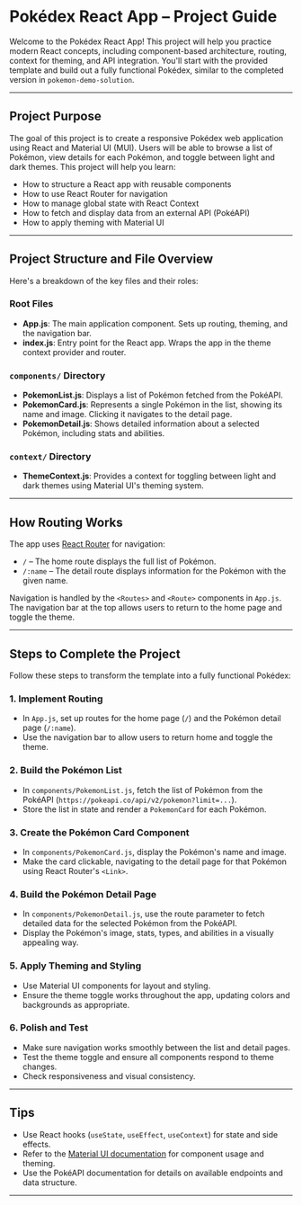 # Pokédex React App – Project Guide

Welcome to the Pokédex React App! This project will help you practice modern React concepts, including component-based architecture, routing, context for theming, and API integration. You'll start with the provided template and build out a fully functional Pokédex, similar to the completed version in `pokemon-demo-solution`.

---

## Project Purpose

The goal of this project is to create a responsive Pokédex web application using React and Material UI (MUI). Users will be able to browse a list of Pokémon, view details for each Pokémon, and toggle between light and dark themes. This project will help you learn:

- How to structure a React app with reusable components
- How to use React Router for navigation
- How to manage global state with React Context
- How to fetch and display data from an external API (PokéAPI)
- How to apply theming with Material UI

---

## Project Structure and File Overview

Here's a breakdown of the key files and their roles:

### Root Files

- **App.js**: The main application component. Sets up routing, theming, and the navigation bar.
- **index.js**: Entry point for the React app. Wraps the app in the theme context provider and router.

### `components/` Directory

- **PokemonList.js**: Displays a list of Pokémon fetched from the PokéAPI.
- **PokemonCard.js**: Represents a single Pokémon in the list, showing its name and image. Clicking it navigates to the detail page.
- **PokemonDetail.js**: Shows detailed information about a selected Pokémon, including stats and abilities.

### `context/` Directory

- **ThemeContext.js**: Provides a context for toggling between light and dark themes using Material UI's theming system.

---

## How Routing Works

The app uses [React Router](https://reactrouter.com/) for navigation:

- `/` – The home route displays the full list of Pokémon.
- `/:name` – The detail route displays information for the Pokémon with the given name.

Navigation is handled by the `<Routes>` and `<Route>` components in `App.js`. The navigation bar at the top allows users to return to the home page and toggle the theme.

---

## Steps to Complete the Project

Follow these steps to transform the template into a fully functional Pokédex:

### 1. **Implement Routing**

- In `App.js`, set up routes for the home page (`/`) and the Pokémon detail page (`/:name`).
- Use the navigation bar to allow users to return home and toggle the theme.

### 2. **Build the Pokémon List**

- In `components/PokemonList.js`, fetch the list of Pokémon from the PokéAPI (`https://pokeapi.co/api/v2/pokemon?limit=...`).
- Store the list in state and render a `PokemonCard` for each Pokémon.

### 3. **Create the Pokémon Card Component**

- In `components/PokemonCard.js`, display the Pokémon's name and image.
- Make the card clickable, navigating to the detail page for that Pokémon using React Router's `<Link>`.

### 4. **Build the Pokémon Detail Page**

- In `components/PokemonDetail.js`, use the route parameter to fetch detailed data for the selected Pokémon from the PokéAPI.
- Display the Pokémon's image, stats, types, and abilities in a visually appealing way.

### 5. **Apply Theming and Styling**

- Use Material UI components for layout and styling.
- Ensure the theme toggle works throughout the app, updating colors and backgrounds as appropriate.

### 6. **Polish and Test**

- Make sure navigation works smoothly between the list and detail pages.
- Test the theme toggle and ensure all components respond to theme changes.
- Check responsiveness and visual consistency.

---

## Tips

- Use React hooks (`useState`, `useEffect`, `useContext`) for state and side effects.
- Refer to the [Material UI documentation](https://mui.com/) for component usage and theming.
- Use the PokéAPI documentation for details on available endpoints and data structure.

---